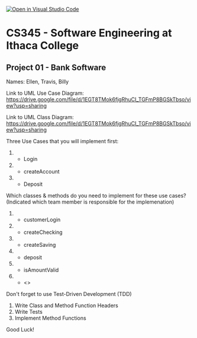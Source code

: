 [![Open in Visual Studio Code](https://classroom.github.com/assets/open-in-vscode-f059dc9a6f8d3a56e377f745f24479a46679e63a5d9fe6f495e02850cd0d8118.svg)](https://classroom.github.com/online_ide?assignment_repo_id=6983912&assignment_repo_type=AssignmentRepo)
# CS345 - Software Engineering at Ithaca College
## Project 01 - Bank Software

Names:
Ellen, Travis, Billy

Link to UML Use Case Diagram:
https://drive.google.com/file/d/1EGT8TMok6fjgRhuCI_TGFmP8BGSkTbso/view?usp=sharing

Link to UML Class Diagram:
https://drive.google.com/file/d/1EGT8TMok6fjgRhuCI_TGFmP8BGSkTbso/view?usp=sharing

Three Use Cases that you will implement first:
1. - Login
2. - createAccount
3. - Deposit

Which classes & methods do you need to implement for these use cases?
(Indicated which team member is responsible for the implemenation)
1. - customerLogin
2. - createChecking
3. - createSaving
4. - deposit
5. - isAmountValid
6. - <<Add more...>>

Don't forget to use Test-Driven Development (TDD)
1. Write Class and Method Function Headers
2. Write Tests
3. Implement Method Functions

Good Luck!

